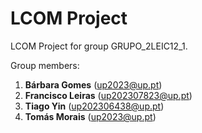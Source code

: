# LCOM Project

LCOM Project for group GRUPO_2LEIC12_1.

Group members:

1. **Bárbara Gomes** (up2023@up.pt)
2. **Francisco Leiras** (up202307823@up.pt)
3. **Tiago Yin** (up202306438@up.pt)
4. **Tomás Morais** (up2023@up.pt)

